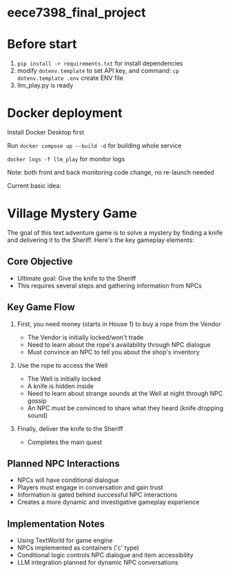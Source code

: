 # eece7398_final_project

# Before start
1. `pip install -r requirements.txt` for install dependencies
2. modify `dotenv.template` to set API key, and command: `cp dotenv.template .env` create ENV file
3. llm_play.py is ready

# Docker deployment
Install Docker Desktop first

Run `docker compose up --build -d` for building whole service 

`docker logs -f llm_play` for monitor logs

Note: both front and back monitoring code change, no re-launch needed

Current basic idea:

# Village Mystery Game

The goal of this text adventure game is to solve a mystery by finding a knife and delivering it to the Sheriff. Here's the key gameplay elements:

## Core Objective
- Ultimate goal: Give the knife to the Sheriff
- This requires several steps and gathering information from NPCs

## Key Game Flow
1. First, you need money (starts in House 1) to buy a rope from the Vendor
   - The Vendor is initially locked/won't trade
   - Need to learn about the rope's availability through NPC dialogue
   - Must convince an NPC to tell you about the shop's inventory

2. Use the rope to access the Well
   - The Well is initially locked
   - A knife is hidden inside
   - Need to learn about strange sounds at the Well at night through NPC gossip
   - An NPC must be convinced to share what they heard (knife dropping sound)

3. Finally, deliver the knife to the Sheriff
   - Completes the main quest

## Planned NPC Interactions
- NPCs will have conditional dialogue
- Players must engage in conversation and gain trust
- Information is gated behind successful NPC interactions
- Creates a more dynamic and investigative gameplay experience

## Implementation Notes
- Using TextWorld for game engine
- NPCs implemented as containers ('c' type)
- Conditional logic controls NPC dialogue and item accessibility
- LLM integration planned for dynamic NPC conversations
